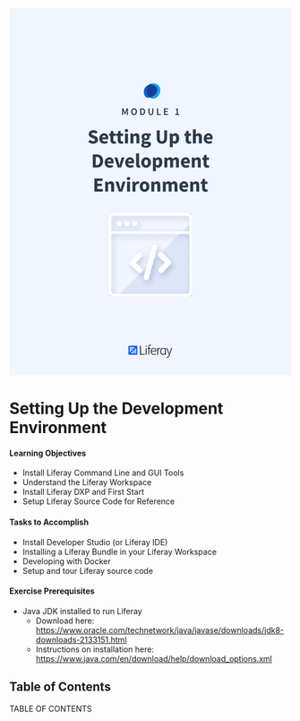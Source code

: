 <img src="images/cover.png" />

<div class="page"></div>

# Setting Up the Development Environment

<div class="ahead">

#### Learning Objectives

* Install Liferay Command Line and GUI Tools
* Understand the Liferay Workspace
* Install Liferay DXP and First Start
* Setup Liferay Source Code for Reference

#### Tasks to Accomplish

* Install Developer Studio (or Liferay IDE)
* Installing a Liferay Bundle in your Liferay Workspace
* Developing with Docker
* Setup and tour Liferay source code

#### Exercise Prerequisites

* Java JDK installed to run Liferay
    - Download here: <a href="https://www.oracle.com/technetwork/java/javase/downloads/jdk8-downloads-2133151.html">https://www.oracle.com/technetwork/java/javase/downloads/jdk8-downloads-2133151.html</a>
    - Instructions on installation here: <a href="https://www.java.com/en/download/help/download_options.xml">https://www.java.com/en/download/help/download_options.xml</a>

</div>

<h2>Table of Contents</h2>

TABLE OF CONTENTS
